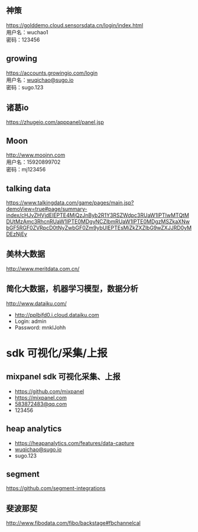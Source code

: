 ## 神策 ##
https://golddemo.cloud.sensorsdata.cn/login/index.html <br />
用户名：wuchao1 <br />
密码：123456 <br />

## growing ##
https://accounts.growingio.com/login <br />
用户名：wuqichao@sugo.io <br />
密码：sugo.123 <br />

## 诸葛io ##
https://zhugeio.com/apppanel/panel.jsp 

## Moon ##
http://www.moojnn.com <br />
用户名：15920899702 <br />
密码：mj123456 <br />

## talking  data ##
https://www.talkingdata.com/game/pages/main.jsp?demoView=true#page/summary-index/cHJvZHVjdElEPTE4MjQzJnByb2R1Y3RSZWdpc3RUaW1lPTIwMTQtMDUtMzAmc3RhcnRUaW1lPTE0MDgyNCZlbmRUaW1lPTE0MDgzMSZkaXNwbGF5RGF0ZVRpcD0tNyZwbGF0Zm9ybUlEPTEsMiZkZXZlbG9wZXJJRD0yMDEzNjEy

##  美林大数据
http://www.meritdata.com.cn/

## 简化大数据，机器学习模型，数据分析
http://www.dataiku.com/
- http://pplbjfd0.i.cloud.dataiku.com
- Login: admin
- Password: mnklJohh

# sdk 可视化/采集/上报 ##

## mixpanel sdk 可视化采集、上报
- https://github.com/mixpanel
- https://mixpanel.com
- 583872483@qq.com
- 123456

## heap analytics
- https://heapanalytics.com/features/data-capture
- wuqichao@sugo.io
- sugo.123

## segment
https://github.com/segment-integrations

## 斐波那契
http://www.fibodata.com/fibo/backstage#fbchannelcal


